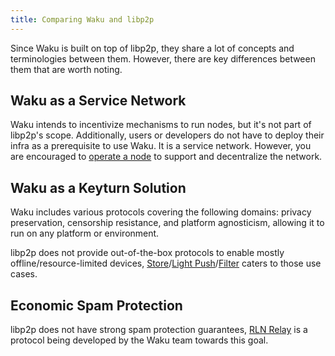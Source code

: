 ```yaml
---
title: Comparing Waku and libp2p
---
```


Since Waku is built on top of libp2p, they share a lot of concepts and terminologies between them. However, there are key differences between them that are worth noting.

## Waku as a Service Network

Waku intends to incentivize mechanisms to run nodes, but it's not part of libp2p's scope. Additionally, users or developers do not have to deploy their infra as a prerequisite to use Waku. It is a service network. However, you are encouraged to [operate a node](/guides/nodes-and-sdks#operate-a-waku-node) to support and decentralize the network.

## Waku as a Keyturn Solution

Waku includes various protocols covering the following domains: privacy preservation, censorship resistance, and platform agnosticism, allowing it to run on any platform or environment.

libp2p does not provide out-of-the-box protocols to enable mostly offline/resource-limited devices, [Store](/overview/concepts/protocols#store)/[Light Push](/overview/concepts/protocols#light-push)/[Filter](/overview/concepts/protocols#filter) caters to those use cases.

## Economic Spam Protection

libp2p does not have strong spam protection guarantees, [RLN Relay](/overview/concepts/protocols#rln-relay) is a protocol being developed by the Waku team towards this goal.
